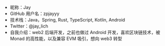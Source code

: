 - 昵称：Jay
- GitHub 用户名：zpjayyy
- 技术栈：Java，Spring, Rust, TypeScript, Kotlin, Android
- Twitter：@jay_lich
- 自我介绍：web2 后端开发，之前也做过 Android 开发，喜欢区块链技术，被 Monad 的高性能，以及兼容 EVM 吸引，想向 web3 转型
